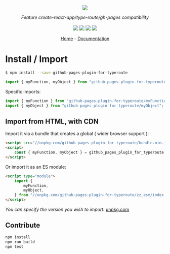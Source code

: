 <p align="center">
    <img src="https://user-images.githubusercontent.com/6702424/80216211-00ef5280-863e-11ea-81de-59f3a3d4b8e4.png">  
</p>
<p align="center">
    <i>Feature create-react-app/type-route/gh-pages compatibility</i>
    <br>
    <br>
    <img src="https://github.com/garronej/github-pages-plugin-for-typeroute/workflows/ci/badge.svg?branch=master">
    <img src="https://img.shields.io/bundlephobia/minzip/github-pages-plugin-for-typeroute">
    <img src="https://img.shields.io/npm/dw/github-pages-plugin-for-typeroute">
    <img src="https://img.shields.io/npm/l/github-pages-plugin-for-typeroute">
</p>
<p align="center">
  <a href="https://github.com/garronej/github-pages-plugin-for-typeroute">Home</a>
  -
  <a href="https://github.com/garronej/github-pages-plugin-for-typeroute">Documentation</a>
</p>

# Install / Import

```bash
$ npm install --save github-pages-plugin-for-typeroute
```

```typescript
import { myFunction, myObject } from "github-pages-plugin-for-typeroute";
```

Specific imports:

```typescript
import { myFunction } from "github-pages-plugin-for-typeroute/myFunction";
import { myObject } from "github-pages-plugin-for-typeroute/myObject";
```

## Import from HTML, with CDN

Import it via a bundle that creates a global ( wider browser support ):

```html
<script src="//unpkg.com/github-pages-plugin-for-typeroute/bundle.min.js"></script>
<script>
    const { myFunction, myObject } = github_pages_plugin_for_typeroute;
</script>
```

Or import it as an ES module:

```html
<script type="module">
    import {
        myFunction,
        myObject,
    } from "//unpkg.com/github-pages-plugin-for-typeroute/zz_esm/index.js";
</script>
```

_You can specify the version you wish to import:_ [unpkg.com](https://unpkg.com)

## Contribute

```bash
npm install
npm run build
npm test
```

